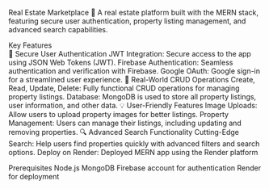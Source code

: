 Real Estate Marketplace 🏡
A real estate platform built with the MERN stack, featuring secure user authentication, property listing management, and advanced search capabilities.

Key Features<br>
🔐 Secure User Authentication
JWT Integration: Secure access to the app using JSON Web Tokens (JWT).
Firebase Authentication: Seamless authentication and verification with Firebase.
Google OAuth: Google sign-in for a streamlined user experience.
🏡 Real-World CRUD Operations
Create, Read, Update, Delete: Fully functional CRUD operations for managing property listings.
Database: MongoDB is used to store all property listings, user information, and other data.
💡 User-Friendly Features
Image Uploads: Allow users to upload property images for better listings.
Property Management: Users can manage their listings, including updating and removing properties.
🔍 Advanced Search Functionality
Cutting-Edge Search: Help users find properties quickly with advanced filters and search options.
Deploy on Render: Deployed MERN app using the Render platform 

Prerequisites
Node.js
MongoDB
Firebase account for authentication
Render for deployment
